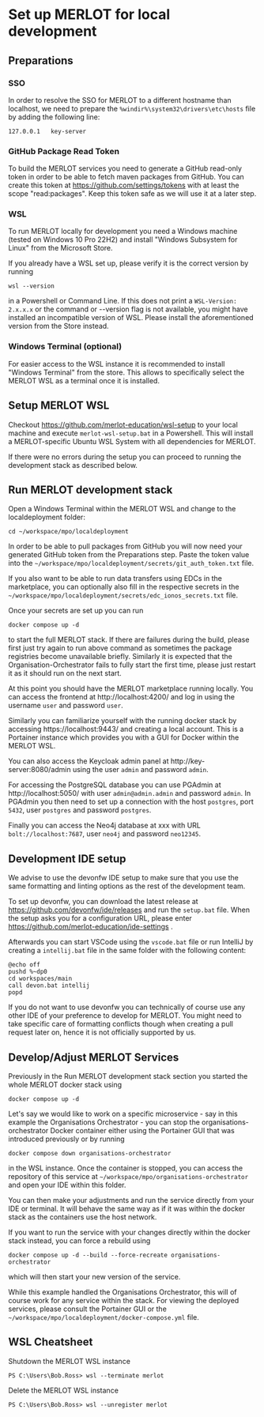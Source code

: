 # Set up MERLOT for local development

## Preparations
### SSO
In order to resolve the SSO for MERLOT to a different hostname than localhost, we need to prepare the `%windir%\system32\drivers\etc\hosts` file by adding the following line:

    127.0.0.1	key-server

### GitHub Package Read Token

To build the MERLOT services you need to generate a GitHub read-only token in order to be able to fetch maven packages from 
GitHub. You can create this token at https://github.com/settings/tokens with at least the scope "read:packages".
Keep this token safe as we will use it at a later step.

### WSL
To run MERLOT locally for development you need a Windows machine (tested on Windows 10 Pro 22H2) and install "Windows Subsystem for Linux" from the Microsoft Store.

If you already have a WSL set up, please verify it is the correct version by running

    wsl --version

in a Powershell or Command Line. If this does not print a `WSL-Version: 2.x.x.x` or the command or --version flag is not available, you might have installed an incompatible version of WSL. Please install the aforementioned version from the Store instead.

### Windows Terminal (optional)
For easier access to the WSL instance it is recommended to install "Windows Terminal" from the store. This allows to specifically select the MERLOT WSL as a terminal once it is installed.

## Setup MERLOT WSL

Checkout https://github.com/merlot-education/wsl-setup to your local machine and execute `merlot-wsl-setup.bat` in a Powershell.
This will install a MERLOT-specific Ubuntu WSL System with all dependencies for MERLOT.

If there were no errors during the setup you can proceed to running the development stack as described below.

## Run MERLOT development stack

Open a Windows Terminal within the MERLOT WSL and change to the localdeployment folder:

    cd ~/workspace/mpo/localdeployment

In order to be able to pull packages from GitHub you will now need your generated GitHub token from the Preparations step.
Paste the token value into the `~/workspace/mpo/localdeployment/secrets/git_auth_token.txt` file.

If you also want to be able to run data transfers using EDCs in the marketplace, you can optionally also fill in the respective secrets in the `~/workspace/mpo/localdeployment/secrets/edc_ionos_secrets.txt` file.

Once your secrets are set up you can run

    docker compose up -d

to start the full MERLOT stack. If there are failures during the build, please first just try again to run above command as sometimes the package registries become unavailable briefly. Similarly it is expected that the Organisation-Orchestrator fails to fully start the first time, please just restart it as it should run on the next start.

At this point you should have the MERLOT marketplace running locally. You can access the frontend at http://localhost:4200/ and log in using the username `user` and password `user`.

Similarly you can familiarize yourself with the running docker stack by accessing https://localhost:9443/ and creating a local account. This is a Portainer instance which provides you with a GUI for Docker within the MERLOT WSL.

You can also access the Keycloak admin panel at http://key-server:8080/admin using the user `admin` and password `admin`.

For accessing the PostgreSQL database you can use PGAdmin at http://localhost:5050/ with user `admin@admin.admin` and password `admin`.
In PGAdmin you then need to set up a connection with the host `postgres`, port `5432`, user `postgres` and password `postgres`.

Finally you can access the Neo4j database at xxx with URL `bolt://localhost:7687`, user `neo4j` and password `neo12345`.

## Development IDE setup

We advise to use the devonfw IDE setup to make sure that you use the same formatting and linting options as the rest of the development team.

To set up devonfw, you can download the latest release at https://github.com/devonfw/ide/releases and run the `setup.bat` file. When the setup asks you for a configuration URL, please enter https://github.com/merlot-education/ide-settings .

Afterwards you can start VSCode using the `vscode.bat` file or run IntelliJ by creating a `intellij.bat` file in the same folder with the following content:

    @echo off
    pushd %~dp0
    cd workspaces/main
    call devon.bat intellij
    popd

If you do not want to use devonfw you can technically of course use any other IDE of your preference to develop for MERLOT. You might need to take specific care of formatting conflicts though when creating a pull request later on, hence it is not officially supported by us.

## Develop/Adjust MERLOT Services

Previously in the Run MERLOT development stack section you started the whole MERLOT docker stack using 

    docker compose up -d

Let's say we would like to work on a specific microservice - say in this example the Organisations Orchestrator - you can stop the organisations-orchestrator Docker container either using the Portainer GUI that was introduced previously or by running 

    docker compose down organisations-orchestrator

in the WSL instance.
Once the container is stopped, you can access the repository of this service at `~/workspace/mpo/organisations-orchestrator` and open your IDE within this folder.

You can then make your adjustments and run the service directly from your IDE or terminal. It will behave the same way as if it was within the docker stack as the containers use the host network.

If you want to run the service with your changes directly within the docker stack instead, you can force a rebuild using

    docker compose up -d --build --force-recreate organisations-orchestrator

which will then start your new version of the service.

While this example handled the Organisations Orchestrator, this will of course work for any service within the stack. For viewing the deployed services, please consult the Portainer GUI or the `~/workspace/mpo/localdeployment/docker-compose.yml` file. 

## WSL Cheatsheet

Shutdown the MERLOT WSL instance
```
PS C:\Users\Bob.Ross> wsl --terminate merlot
```

Delete the MERLOT WSL instance
```
PS C:\Users\Bob.Ross> wsl --unregister merlot
```
